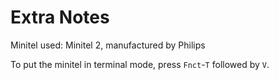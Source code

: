 Extra Notes
===========


Minitel used: Minitel 2, manufactured by Philips

To put the minitel in terminal mode, press `Fnct`-`T` followed by `V`.
